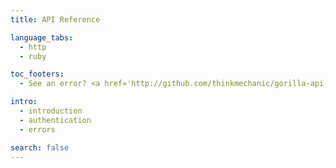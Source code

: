 ```yaml
---
title: API Reference

language_tabs:
  - http
  - ruby

toc_footers:
  - See an error? <a href='http://github.com/thinkmechanic/gorilla-api-docs'>Send a pull request.</a>

intro:
  - introduction
  - authentication
  - errors

search: false
---
```

